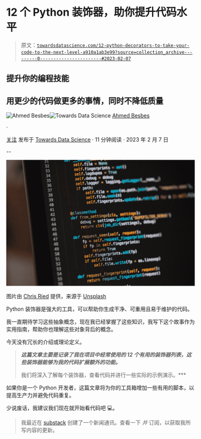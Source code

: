 # 12 个 Python 装饰器，助你提升代码水平

> 原文：[`towardsdatascience.com/12-python-decorators-to-take-your-code-to-the-next-level-a910a1ab3e99?source=collection_archive---------0-----------------------#2023-02-07`](https://towardsdatascience.com/12-python-decorators-to-take-your-code-to-the-next-level-a910a1ab3e99?source=collection_archive---------0-----------------------#2023-02-07)

## 提升你的编程技能

## 用更少的代码做更多的事情，同时不降低质量

[](https://ahmedbesbes.medium.com/?source=post_page-----a910a1ab3e99--------------------------------)![Ahmed Besbes](https://ahmedbesbes.medium.com/?source=post_page-----a910a1ab3e99--------------------------------)[](https://towardsdatascience.com/?source=post_page-----a910a1ab3e99--------------------------------)![Towards Data Science](https://towardsdatascience.com/?source=post_page-----a910a1ab3e99--------------------------------) [Ahmed Besbes](https://ahmedbesbes.medium.com/?source=post_page-----a910a1ab3e99--------------------------------)

·

[关注](https://medium.com/m/signin?actionUrl=https%3A%2F%2Fmedium.com%2F_%2Fsubscribe%2Fuser%2Fadc8ea174c69&operation=register&redirect=https%3A%2F%2Ftowardsdatascience.com%2F12-python-decorators-to-take-your-code-to-the-next-level-a910a1ab3e99&user=Ahmed+Besbes&userId=adc8ea174c69&source=post_page-adc8ea174c69----a910a1ab3e99---------------------post_header-----------) 发布于 [Towards Data Science](https://towardsdatascience.com/?source=post_page-----a910a1ab3e99--------------------------------) · 11 分钟阅读 · 2023 年 2 月 7 日[](https://medium.com/m/signin?actionUrl=https%3A%2F%2Fmedium.com%2F_%2Fvote%2Ftowards-data-science%2Fa910a1ab3e99&operation=register&redirect=https%3A%2F%2Ftowardsdatascience.com%2F12-python-decorators-to-take-your-code-to-the-next-level-a910a1ab3e99&user=Ahmed+Besbes&userId=adc8ea174c69&source=-----a910a1ab3e99---------------------clap_footer-----------)

--

[](https://medium.com/m/signin?actionUrl=https%3A%2F%2Fmedium.com%2F_%2Fbookmark%2Fp%2Fa910a1ab3e99&operation=register&redirect=https%3A%2F%2Ftowardsdatascience.com%2F12-python-decorators-to-take-your-code-to-the-next-level-a910a1ab3e99&source=-----a910a1ab3e99---------------------bookmark_footer-----------)![](img/e0bd7d091c8ba1bbeef285c525dfb1ba.png)

图片由 [Chris Ried](https://unsplash.com/pt-br/@cdr6934?utm_source=medium&utm_medium=referral) 提供，来源于 [Unsplash](https://unsplash.com/?utm_source=medium&utm_medium=referral)

Python 装饰器是强大的工具，可以帮助你生成干净、可重用且易于维护的代码。

我一直期待学习这些抽象概念，现在我已经掌握了这些知识，我写下这个故事作为实用指南，帮助你也理解这些对象背后的概念。

今天没有冗长的介绍或理论定义。

> ***这篇文章主要是记录了我在项目中经常使用的 12 个有用的装饰器列表，这些装饰器能够为我的代码扩展额外的功能。***
> 
> 我们将深入了解每个装饰器，查看代码并进行一些实际的示例演示。***

如果你是一个 Python 开发者，这篇文章将为你的工具箱增加一些有用的脚本，以提高生产力并避免代码重复。

少说废话，我建议我们现在就开始看代码吧 💻。

> 我最近在 [substack](https://thetechbuffet.substack.com/) 创建了一个新闻通讯。查看一下 *并* 订阅，以获取我所写内容的更新。
